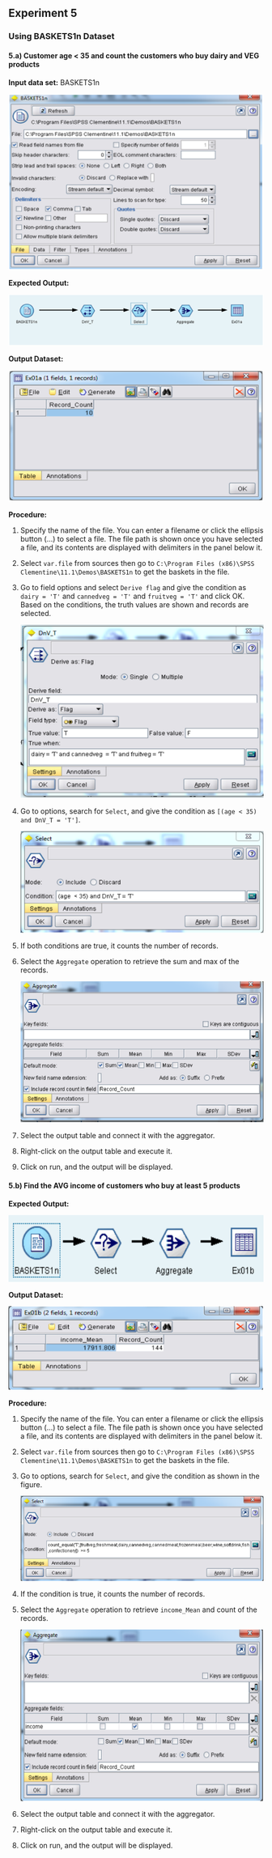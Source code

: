 ## Experiment 5

### Using BASKETS1n Dataset

#### 5.a) Customer age < 35 and count the customers who buy dairy and VEG products

**Input data set:** BASKETS1n

![Dataset](images/image-15.png)

**Expected Output:**

![Expected Output](images/image-16.png)

**Output Dataset:**

![Output Dataset](images/image-17.png)

**Procedure:**

1. Specify the name of the file. You can enter a filename or click the ellipsis button (...) to select a file. The file path is shown once you have selected a file, and its contents are displayed with delimiters in the panel below it.
2. Select `var.file` from sources then go to `C:\Program Files (x86)\SPSS Clementine\11.1\Demos\BASKETS1n` to get the baskets in the file.
3. Go to field options and select `Derive flag` and give the condition as `dairy = 'T'` and `cannedveg = 'T'` and `fruitveg = 'T'` and click OK. Based on the conditions, the truth values are shown and records are selected.

    ![Step 3](images/image-18.png)

4. Go to options, search for `Select`, and give the condition as `[(age < 35) and DnV_T = 'T']`.

    ![Step 4](images/image-19.png)

5. If both conditions are true, it counts the number of records.
6. Select the `Aggregate` operation to retrieve the sum and max of the records.

    ![Step 6](images/image-20.png)

7. Select the output table and connect it with the aggregator.
8. Right-click on the output table and execute it.
9. Click on run, and the output will be displayed.

#### 5.b) Find the AVG income of customers who buy at least 5 products

**Expected Output:**

![Expected Output](images/image-21.png)

**Output Dataset:**

![Output Dataset](images/image-22.png)

**Procedure:**

1. Specify the name of the file. You can enter a filename or click the ellipsis button (...) to select a file. The file path is shown once you have selected a file, and its contents are displayed with delimiters in the panel below it.
2. Select `var.file` from sources then go to `C:\Program Files (x86)\SPSS Clementine\11.1\Demos\BASKETS1n` to get the baskets in the file.
3. Go to options, search for `Select`, and give the condition as shown in the figure.

    ![Step 3](images/image-23.png)

4. If the condition is true, it counts the number of records.
5. Select the `Aggregate` operation to retrieve `income_Mean` and count of the records.

    ![Step 5](images/image-24.png)

6. Select the output table and connect it with the aggregator.
7. Right-click on the output table and execute it.
8. Click on run, and the output will be displayed.